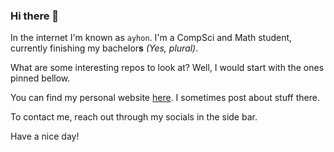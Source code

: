 ### Hi there 👋
In the internet I'm known as `ayhon`. I'm a CompSci and Math student, currently finishing my bachelor**s** _(Yes, plural)_.

What are some interesting repos to look at? Well, I would start with the ones pinned bellow.

You can find my personal website [here](https://ayhon.eu). I sometimes post about stuff there. 

To contact me, reach out through my socials in the side bar.

Have a nice day!
